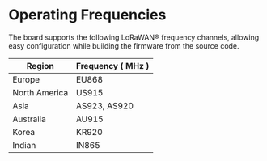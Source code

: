 # Operating Frequencies

The board supports the following LoRaWAN® frequency channels, allowing easy configuration while building the firmware from the source code.

| **Region**    | **Frequency ( MHz )** |
| ------------- | --------------------- |
| Europe        | EU868                 |
| North America | US915                 |
| Asia          | AS923, AS920          |
| Australia     | AU915                 |
| Korea         | KR920                 |
| Indian        | IN865                 |
